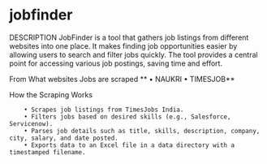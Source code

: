 # jobfinder
DESCRIPTION
        JobFinder is a tool that gathers job listings from different websites into one place. It makes finding job opportunities easier by allowing users to search and filter jobs quickly. The tool provides a central point for accessing various job postings, saving time and effort.

From What websites Jobs are scraped
    **   • NAUKRI
       • TIMESJOB**

 How the Scraping Works

        • Scrapes job listings from TimesJobs India.
        • Filters jobs based on desired skills (e.g., Salesforce, Servicenow).
        • Parses job details such as title, skills, description, company, city, salary, and date posted.
        • Exports data to an Excel file in a data directory with a timestamped filename.
